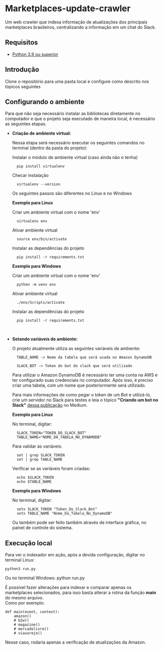 # Marketplaces-update-crawler

Um web crawler que indexa informação de atualizações dos principais marketplaces brasileiros, centralizando a informação em um chat do Slack. <br>

## Requisitos
- [Python 3.9 ou superior](https://www.python.org/downloads/ "Download Python")

## Introdução

Clone o repositório para uma pasta local e configure como descrito nos tópicos seguintes
## Configurando o ambiente

Para que não seja necessário instalar as bibliotecas diretamente no computador e que o projeto seja executado de maneira local, é necessário as seguintes etapas.

- **Criação de ambiente virtual:**

    Nessa etapa será necessário executar os seguintes comandos no terminal (dentro da pasta do projeto):

    Instalar o módulo de ambiente virtual (caso ainda não o tenha)

        pip install virtualenv

    Checar instalação

        virtualenv --version

    Os seguintes passos são diferentes no Linux e no Windows

    **Exemplo para Linux**

    Criar um ambiente virtual com o nome 'env'

        virtualenv env

    Ativar ambiente virtual

        source env/bin/activate

    Instalar as dependências do projeto

        pip install -r requirements.txt

    **Exemplo para Windows**

    Criar um ambiente virtual com o nome 'env'

        python -m venv env

    Ativar ambiente virtual

        ./env/Scripts/activate

    Instalar as dependências do projeto

        pip install -r requirements.txt

    <br>

- **Setando variáveis de ambiente:**

    O projeto atualmente utiliza as seguintes variáveis de ambiente:

        TABLE_NAME -> Nome da tabela que será usada no Amazon DynamoDB

        SLACK_BOT -> Token do bot do slack que será utilizado

    Para utilizar o Amazon DynamoDB é necessário ter uma conta na AWS e ter configurado suas credenciais no computador. Após isso, é preciso criar uma tabela, com um nome que posteriormente será utilizado.

    Para mais informações de como pegar o token de um Bot e utilizá-lo, crie um servidor no Slack para testes e leia o tópico **"Criando um bot no Slack"** [dessa publicação](https://medium.com/@gpiress/criando-um-bot-no-slack-dd1895cc6422) no Medium.

    **Exemplo para Linux**<br>

    No terminal, digitar:

        SLACK_TOKEN="TOKEN_DO_SLACK_BOT"
        TABLE_NAME="NOME_DA_TABELA_NO_DYNAMODB"

    Para validar as variáveis:

        set | grep SLACK_TOKEN
        set | grep TABLE_NAME

    Verificar se as variáveis foram criadas:

        echo $SLACK_TOKEN
        echo $TABLE_NAME

    **Exemplo para Windows** <br>

    No terminal, digitar:

        setx SLACK_TOKEN "Token_Do_Slack_Bot"
        setx TABLE_NAME "Nome_Da_Tabela_No_DynamoDB"

    Ou também pode ser feito também através de interface gráfica, no painel de controle do sistema.

## Execução local

Para ver o indexador em ação, após a devida configuração, digitar no terminal Linux:

    python3 run.py

Ou no terminal Windows:
    python run.py

É possível fazer alterações para indexar e comparar apenas os marketplaces selecionados, para isso basta alterar a rotina da função **main** do mesmo arquivo. <br>
Como por exemplo:

    def main(event, context):
        amazon()
        # b2w()
        # magazine()
        # mercadolivre()
        # viavarejo()

Nesse caso, rodaria apenas a verificação de atualizações da Amazon.
